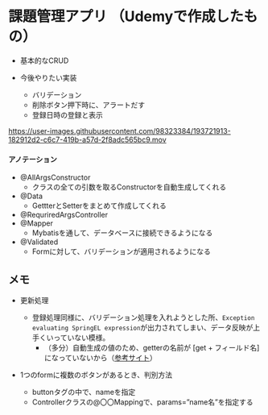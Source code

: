 # 課題管理アプリ （Udemyで作成したもの）
- 基本的なCRUD

- 今後やりたい実装
  - バリデーション
  - 削除ボタン押下時に、アラートだす
  - 登録日時の登録と表示


https://user-images.githubusercontent.com/98323384/193721913-182912d2-c6c7-419b-a57d-2f8adc565bc9.mov


#### アノテーション
- @AllArgsConstructor
  - クラスの全ての引数を取るConstructorを自動生成してくれる
- @Data
  - GettterとSetterをまとめて作成してくれる
- @RequriredArgsController
- @Mapper
  - Mybatisを通して、データベースに接続できるようになる
- @Validated
  - Formに対して、バリデーションが適用されるようになる


## メモ
- 更新処理
  - 登録処理同様に、バリデーション処理を入れようとした所、`Exception evaluating SpringEL expression`が出力されてしまい、データ反映が上手くいっていない模様。
    - （多分）自動生成の値のため、getterの名前が [get + フィールド名] になっていないから（[参考サイト](https://qiita.com/axs-dev/items/f21cb004560416e98680)）
    
- 1つのformに複数のボタンがあるとき、判別方法
  - buttonタグの中で、nameを指定
  - Controllerクラスの@〇〇Mappingで、params=”name名”を指定する   
